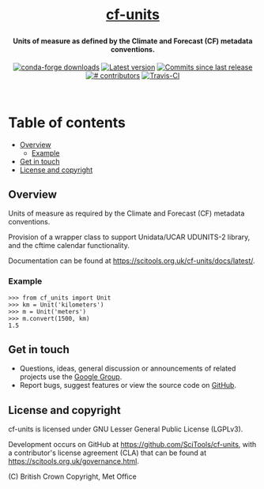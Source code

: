 <h1 align="center" style="margin:1em;">
  <a href="https://scitools.org.uk/cf-units/docs/latest/">cf-units</a>
</h1>

<h4 align="center">
Units of measure as defined by the Climate and Forecast (CF) metadata
conventions.
</h4>

<p align="center">
<!-- https://shields.io/ is a good source of these -->
<a href="https://anaconda.org/conda-forge/cf-units">
<img src="https://img.shields.io/conda/dn/conda-forge/cf-units.svg"
 alt="conda-forge downloads" /></a>
<a href="https://github.com/SciTools/cf-units/releases">
<img src="https://img.shields.io/github/tag/SciTools/cf-units.svg"
 alt="Latest version" /></a>
<a href="https://github.com/SciTools/cf-units/commits/master">
<img src="https://img.shields.io/github/commits-since/SciTools/cf-units/latest.svg"
 alt="Commits since last release" /></a>
<a href="https://github.com/SciTools/cf-units/graphs/contributors">
<img src="https://img.shields.io/github/contributors/SciTools/cf-units.svg"
 alt="# contributors" /></a>
<a href="https://travis-ci.org/SciTools/cf-units/branches">
<img src="https://api.travis-ci.org/repositories/SciTools/cf-units.svg?branch=master"
 alt="Travis-CI" /></a>
<!-- <a href="https://zenodo.org/badge/latestdoi/5282596">
<img src="https://zenodo.org/badge/5282596.svg"
 alt="zenodo" /></a> -->
</p>
<br>

# Table of contents

<!--
NOTE: toc auto-generated with https://github.com/jonschlinkert/markdown-toc
    $> markdown-toc -i --bullets='-' README.md

NOTE: This entire README can be markdown linted with
    https://github.com/igorshubovych/markdownlint-cli
    $ echo '{"no-inline-html": false}' > .markdownrc
    $ markdownlint README.md
-->

<!-- toc -->

- [Overview](#overview)
  - [Example](#example)
- [Get in touch](#get-in-touch)
- [License and copyright](#license-and-copyright)

<!-- tocstop -->

## Overview

Units of measure as required by the Climate and Forecast (CF) metadata
conventions.

Provision of a wrapper class to support Unidata/UCAR UDUNITS-2 library, and the
cftime calendar functionality.

Documentation can be found at <https://scitools.org.uk/cf-units/docs/latest/>.

### Example

    >>> from cf_units import Unit
    >>> km = Unit('kilometers')
    >>> m = Unit('meters')
    >>> m.convert(1500, km)
    1.5

## Get in touch

- Questions, ideas, general discussion or announcements
  of related projects use the
  [Google Group](https://groups.google.com/forum/#!forum/scitools-iris).
- Report bugs, suggest features or view the source code on
  [GitHub](https://github.com/SciTools/cf-units).

## License and copyright

cf-units is licensed under GNU Lesser General Public License (LGPLv3).

Development occurs on GitHub at <https://github.com/SciTools/cf-units>, with a
contributor's license agreement (CLA) that can be found at
<https://scitools.org.uk/governance.html>.

(C) British Crown Copyright, Met Office
